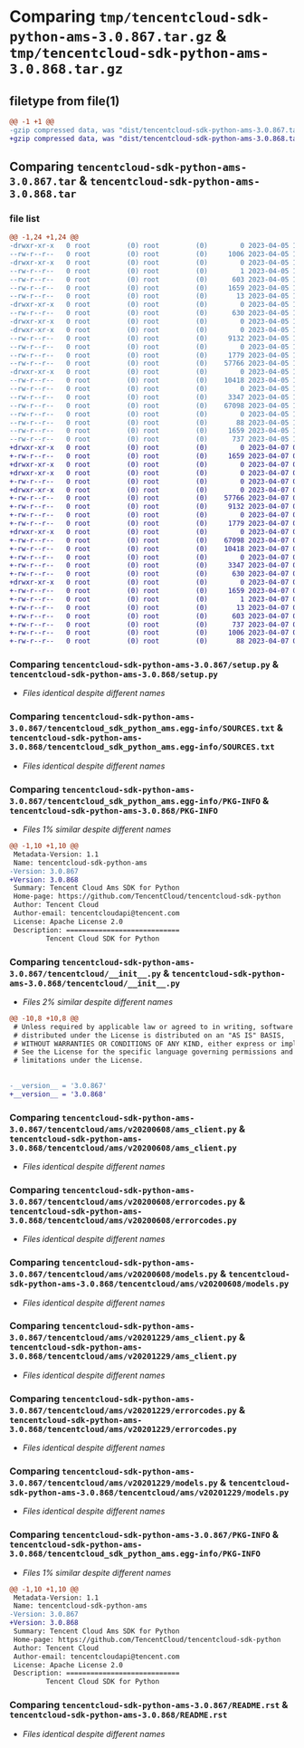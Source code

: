 # Comparing `tmp/tencentcloud-sdk-python-ams-3.0.867.tar.gz` & `tmp/tencentcloud-sdk-python-ams-3.0.868.tar.gz`

## filetype from file(1)

```diff
@@ -1 +1 @@
-gzip compressed data, was "dist/tencentcloud-sdk-python-ams-3.0.867.tar", last modified: Wed Apr  5 16:17:00 2023, max compression
+gzip compressed data, was "dist/tencentcloud-sdk-python-ams-3.0.868.tar", last modified: Fri Apr  7 00:14:38 2023, max compression
```

## Comparing `tencentcloud-sdk-python-ams-3.0.867.tar` & `tencentcloud-sdk-python-ams-3.0.868.tar`

### file list

```diff
@@ -1,24 +1,24 @@
-drwxr-xr-x   0 root         (0) root         (0)        0 2023-04-05 16:17:00.000000 tencentcloud-sdk-python-ams-3.0.867/
--rw-r--r--   0 root         (0) root         (0)     1006 2023-04-05 16:17:00.000000 tencentcloud-sdk-python-ams-3.0.867/setup.py
-drwxr-xr-x   0 root         (0) root         (0)        0 2023-04-05 16:17:00.000000 tencentcloud-sdk-python-ams-3.0.867/tencentcloud_sdk_python_ams.egg-info/
--rw-r--r--   0 root         (0) root         (0)        1 2023-04-05 16:17:00.000000 tencentcloud-sdk-python-ams-3.0.867/tencentcloud_sdk_python_ams.egg-info/dependency_links.txt
--rw-r--r--   0 root         (0) root         (0)      603 2023-04-05 16:17:00.000000 tencentcloud-sdk-python-ams-3.0.867/tencentcloud_sdk_python_ams.egg-info/SOURCES.txt
--rw-r--r--   0 root         (0) root         (0)     1659 2023-04-05 16:17:00.000000 tencentcloud-sdk-python-ams-3.0.867/tencentcloud_sdk_python_ams.egg-info/PKG-INFO
--rw-r--r--   0 root         (0) root         (0)       13 2023-04-05 16:17:00.000000 tencentcloud-sdk-python-ams-3.0.867/tencentcloud_sdk_python_ams.egg-info/top_level.txt
-drwxr-xr-x   0 root         (0) root         (0)        0 2023-04-05 16:17:00.000000 tencentcloud-sdk-python-ams-3.0.867/tencentcloud/
--rw-r--r--   0 root         (0) root         (0)      630 2023-04-05 16:17:00.000000 tencentcloud-sdk-python-ams-3.0.867/tencentcloud/__init__.py
-drwxr-xr-x   0 root         (0) root         (0)        0 2023-04-05 16:17:00.000000 tencentcloud-sdk-python-ams-3.0.867/tencentcloud/ams/
-drwxr-xr-x   0 root         (0) root         (0)        0 2023-04-05 16:17:00.000000 tencentcloud-sdk-python-ams-3.0.867/tencentcloud/ams/v20200608/
--rw-r--r--   0 root         (0) root         (0)     9132 2023-04-05 16:17:00.000000 tencentcloud-sdk-python-ams-3.0.867/tencentcloud/ams/v20200608/ams_client.py
--rw-r--r--   0 root         (0) root         (0)        0 2023-04-05 16:17:00.000000 tencentcloud-sdk-python-ams-3.0.867/tencentcloud/ams/v20200608/__init__.py
--rw-r--r--   0 root         (0) root         (0)     1779 2023-04-05 16:17:00.000000 tencentcloud-sdk-python-ams-3.0.867/tencentcloud/ams/v20200608/errorcodes.py
--rw-r--r--   0 root         (0) root         (0)    57766 2023-04-05 16:17:00.000000 tencentcloud-sdk-python-ams-3.0.867/tencentcloud/ams/v20200608/models.py
-drwxr-xr-x   0 root         (0) root         (0)        0 2023-04-05 16:17:00.000000 tencentcloud-sdk-python-ams-3.0.867/tencentcloud/ams/v20201229/
--rw-r--r--   0 root         (0) root         (0)    10418 2023-04-05 16:17:00.000000 tencentcloud-sdk-python-ams-3.0.867/tencentcloud/ams/v20201229/ams_client.py
--rw-r--r--   0 root         (0) root         (0)        0 2023-04-05 16:17:00.000000 tencentcloud-sdk-python-ams-3.0.867/tencentcloud/ams/v20201229/__init__.py
--rw-r--r--   0 root         (0) root         (0)     3347 2023-04-05 16:17:00.000000 tencentcloud-sdk-python-ams-3.0.867/tencentcloud/ams/v20201229/errorcodes.py
--rw-r--r--   0 root         (0) root         (0)    67098 2023-04-05 16:17:00.000000 tencentcloud-sdk-python-ams-3.0.867/tencentcloud/ams/v20201229/models.py
--rw-r--r--   0 root         (0) root         (0)        0 2023-04-05 16:17:00.000000 tencentcloud-sdk-python-ams-3.0.867/tencentcloud/ams/__init__.py
--rw-r--r--   0 root         (0) root         (0)       88 2023-04-05 16:17:00.000000 tencentcloud-sdk-python-ams-3.0.867/setup.cfg
--rw-r--r--   0 root         (0) root         (0)     1659 2023-04-05 16:17:00.000000 tencentcloud-sdk-python-ams-3.0.867/PKG-INFO
--rw-r--r--   0 root         (0) root         (0)      737 2023-04-05 16:17:00.000000 tencentcloud-sdk-python-ams-3.0.867/README.rst
+drwxr-xr-x   0 root         (0) root         (0)        0 2023-04-07 00:14:38.000000 tencentcloud-sdk-python-ams-3.0.868/
+-rw-r--r--   0 root         (0) root         (0)     1659 2023-04-07 00:14:38.000000 tencentcloud-sdk-python-ams-3.0.868/PKG-INFO
+drwxr-xr-x   0 root         (0) root         (0)        0 2023-04-07 00:14:38.000000 tencentcloud-sdk-python-ams-3.0.868/tencentcloud/
+drwxr-xr-x   0 root         (0) root         (0)        0 2023-04-07 00:14:38.000000 tencentcloud-sdk-python-ams-3.0.868/tencentcloud/ams/
+-rw-r--r--   0 root         (0) root         (0)        0 2023-04-07 00:14:38.000000 tencentcloud-sdk-python-ams-3.0.868/tencentcloud/ams/__init__.py
+drwxr-xr-x   0 root         (0) root         (0)        0 2023-04-07 00:14:38.000000 tencentcloud-sdk-python-ams-3.0.868/tencentcloud/ams/v20200608/
+-rw-r--r--   0 root         (0) root         (0)    57766 2023-04-07 00:14:38.000000 tencentcloud-sdk-python-ams-3.0.868/tencentcloud/ams/v20200608/models.py
+-rw-r--r--   0 root         (0) root         (0)     9132 2023-04-07 00:14:38.000000 tencentcloud-sdk-python-ams-3.0.868/tencentcloud/ams/v20200608/ams_client.py
+-rw-r--r--   0 root         (0) root         (0)        0 2023-04-07 00:14:38.000000 tencentcloud-sdk-python-ams-3.0.868/tencentcloud/ams/v20200608/__init__.py
+-rw-r--r--   0 root         (0) root         (0)     1779 2023-04-07 00:14:38.000000 tencentcloud-sdk-python-ams-3.0.868/tencentcloud/ams/v20200608/errorcodes.py
+drwxr-xr-x   0 root         (0) root         (0)        0 2023-04-07 00:14:38.000000 tencentcloud-sdk-python-ams-3.0.868/tencentcloud/ams/v20201229/
+-rw-r--r--   0 root         (0) root         (0)    67098 2023-04-07 00:14:38.000000 tencentcloud-sdk-python-ams-3.0.868/tencentcloud/ams/v20201229/models.py
+-rw-r--r--   0 root         (0) root         (0)    10418 2023-04-07 00:14:38.000000 tencentcloud-sdk-python-ams-3.0.868/tencentcloud/ams/v20201229/ams_client.py
+-rw-r--r--   0 root         (0) root         (0)        0 2023-04-07 00:14:38.000000 tencentcloud-sdk-python-ams-3.0.868/tencentcloud/ams/v20201229/__init__.py
+-rw-r--r--   0 root         (0) root         (0)     3347 2023-04-07 00:14:38.000000 tencentcloud-sdk-python-ams-3.0.868/tencentcloud/ams/v20201229/errorcodes.py
+-rw-r--r--   0 root         (0) root         (0)      630 2023-04-07 00:14:38.000000 tencentcloud-sdk-python-ams-3.0.868/tencentcloud/__init__.py
+drwxr-xr-x   0 root         (0) root         (0)        0 2023-04-07 00:14:38.000000 tencentcloud-sdk-python-ams-3.0.868/tencentcloud_sdk_python_ams.egg-info/
+-rw-r--r--   0 root         (0) root         (0)     1659 2023-04-07 00:14:38.000000 tencentcloud-sdk-python-ams-3.0.868/tencentcloud_sdk_python_ams.egg-info/PKG-INFO
+-rw-r--r--   0 root         (0) root         (0)        1 2023-04-07 00:14:38.000000 tencentcloud-sdk-python-ams-3.0.868/tencentcloud_sdk_python_ams.egg-info/dependency_links.txt
+-rw-r--r--   0 root         (0) root         (0)       13 2023-04-07 00:14:38.000000 tencentcloud-sdk-python-ams-3.0.868/tencentcloud_sdk_python_ams.egg-info/top_level.txt
+-rw-r--r--   0 root         (0) root         (0)      603 2023-04-07 00:14:38.000000 tencentcloud-sdk-python-ams-3.0.868/tencentcloud_sdk_python_ams.egg-info/SOURCES.txt
+-rw-r--r--   0 root         (0) root         (0)      737 2023-04-07 00:14:38.000000 tencentcloud-sdk-python-ams-3.0.868/README.rst
+-rw-r--r--   0 root         (0) root         (0)     1006 2023-04-07 00:14:38.000000 tencentcloud-sdk-python-ams-3.0.868/setup.py
+-rw-r--r--   0 root         (0) root         (0)       88 2023-04-07 00:14:38.000000 tencentcloud-sdk-python-ams-3.0.868/setup.cfg
```

### Comparing `tencentcloud-sdk-python-ams-3.0.867/setup.py` & `tencentcloud-sdk-python-ams-3.0.868/setup.py`

 * *Files identical despite different names*

### Comparing `tencentcloud-sdk-python-ams-3.0.867/tencentcloud_sdk_python_ams.egg-info/SOURCES.txt` & `tencentcloud-sdk-python-ams-3.0.868/tencentcloud_sdk_python_ams.egg-info/SOURCES.txt`

 * *Files identical despite different names*

### Comparing `tencentcloud-sdk-python-ams-3.0.867/tencentcloud_sdk_python_ams.egg-info/PKG-INFO` & `tencentcloud-sdk-python-ams-3.0.868/PKG-INFO`

 * *Files 1% similar despite different names*

```diff
@@ -1,10 +1,10 @@
 Metadata-Version: 1.1
 Name: tencentcloud-sdk-python-ams
-Version: 3.0.867
+Version: 3.0.868
 Summary: Tencent Cloud Ams SDK for Python
 Home-page: https://github.com/TencentCloud/tencentcloud-sdk-python
 Author: Tencent Cloud
 Author-email: tencentcloudapi@tencent.com
 License: Apache License 2.0
 Description: ============================
         Tencent Cloud SDK for Python
```

### Comparing `tencentcloud-sdk-python-ams-3.0.867/tencentcloud/__init__.py` & `tencentcloud-sdk-python-ams-3.0.868/tencentcloud/__init__.py`

 * *Files 2% similar despite different names*

```diff
@@ -10,8 +10,8 @@
 # Unless required by applicable law or agreed to in writing, software
 # distributed under the License is distributed on an "AS IS" BASIS,
 # WITHOUT WARRANTIES OR CONDITIONS OF ANY KIND, either express or implied.
 # See the License for the specific language governing permissions and
 # limitations under the License.
 
 
-__version__ = '3.0.867'
+__version__ = '3.0.868'
```

### Comparing `tencentcloud-sdk-python-ams-3.0.867/tencentcloud/ams/v20200608/ams_client.py` & `tencentcloud-sdk-python-ams-3.0.868/tencentcloud/ams/v20200608/ams_client.py`

 * *Files identical despite different names*

### Comparing `tencentcloud-sdk-python-ams-3.0.867/tencentcloud/ams/v20200608/errorcodes.py` & `tencentcloud-sdk-python-ams-3.0.868/tencentcloud/ams/v20200608/errorcodes.py`

 * *Files identical despite different names*

### Comparing `tencentcloud-sdk-python-ams-3.0.867/tencentcloud/ams/v20200608/models.py` & `tencentcloud-sdk-python-ams-3.0.868/tencentcloud/ams/v20200608/models.py`

 * *Files identical despite different names*

### Comparing `tencentcloud-sdk-python-ams-3.0.867/tencentcloud/ams/v20201229/ams_client.py` & `tencentcloud-sdk-python-ams-3.0.868/tencentcloud/ams/v20201229/ams_client.py`

 * *Files identical despite different names*

### Comparing `tencentcloud-sdk-python-ams-3.0.867/tencentcloud/ams/v20201229/errorcodes.py` & `tencentcloud-sdk-python-ams-3.0.868/tencentcloud/ams/v20201229/errorcodes.py`

 * *Files identical despite different names*

### Comparing `tencentcloud-sdk-python-ams-3.0.867/tencentcloud/ams/v20201229/models.py` & `tencentcloud-sdk-python-ams-3.0.868/tencentcloud/ams/v20201229/models.py`

 * *Files identical despite different names*

### Comparing `tencentcloud-sdk-python-ams-3.0.867/PKG-INFO` & `tencentcloud-sdk-python-ams-3.0.868/tencentcloud_sdk_python_ams.egg-info/PKG-INFO`

 * *Files 1% similar despite different names*

```diff
@@ -1,10 +1,10 @@
 Metadata-Version: 1.1
 Name: tencentcloud-sdk-python-ams
-Version: 3.0.867
+Version: 3.0.868
 Summary: Tencent Cloud Ams SDK for Python
 Home-page: https://github.com/TencentCloud/tencentcloud-sdk-python
 Author: Tencent Cloud
 Author-email: tencentcloudapi@tencent.com
 License: Apache License 2.0
 Description: ============================
         Tencent Cloud SDK for Python
```

### Comparing `tencentcloud-sdk-python-ams-3.0.867/README.rst` & `tencentcloud-sdk-python-ams-3.0.868/README.rst`

 * *Files identical despite different names*


